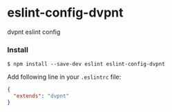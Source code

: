 # eslint-config-dvpnt

dvpnt eslint config

### Install
    $ npm install --save-dev eslint eslint-config-dvpnt


Add following line in your `.eslintrc` file:

```json
{
  "extends": "dvpnt"
}
```
